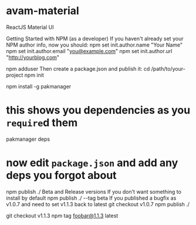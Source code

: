 # avam-material
ReactJS Material UI


Getting Started with NPM (as a developer)
If you haven't already set your NPM author info, now you should:
npm set init.author.name "Your Name"
npm set init.author.email "you@example.com"
npm set init.author.url "http://yourblog.com"

npm adduser
Then create a package.json and publish it:
cd /path/to/your-project
npm init

npm install -g pakmanager
# this shows you dependencies as you `require`d them
pakmanager deps
# now edit `package.json` and add any deps you forgot about

npm publish ./
Beta and Release versions
If you don't want something to install by default
npm publish ./ --tag beta
If you published a bugfix as v1.0.7 and need to set v1.1.3 back to latest
git checkout v1.0.7
npm publish ./

git checkout v1.1.3
npm tag foobar@1.1.3 latest

